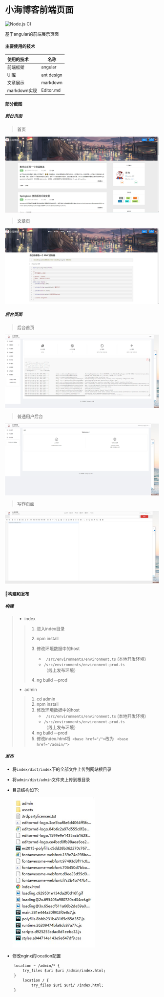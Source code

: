 # 小海博客前端页面
![Node.js CI](https://github.com/xiaohai2271/blog-frontEnd/workflows/Node.js%20CI/badge.svg)

基于angular的前端展示页面

#### 主要使用的技术

| 使用的技术             | 名称       |
| :--------------------- | ---------- |
| 前端框架               | angular    |
| UI库                   | ant design |
| 文章展示               | markdown   |
| markdown实现| Editor.md            |

#### 部分截图

##### 前台页面

> 首页

![首页](./pic/index.jpg)

> 文章页

![文章页](./pic/article.jpg)

##### 后台页面

> 后台首页

![后台首页](./pic/admin.png)

> 普通用户后台

![普通用户后台](./pic/admin-user.png)

> 写作页面

![普通用户后台](./pic/write.png)





#### 🔨构建和发布

##### 构建

> - index
>
> > 1. 进入index目录
> > 2. npm install
> > 3. 修改环境数据中的host
> > 
> >    -  ` /src/environments/environment.ts` (本地开发环境) 
> >    -  `/src/environments/environment-prod.ts`（线上发布环境）
> > 4. ng build --prod
>
> - admin
>
> > 1. cd admin
> > 2. npm install
> > 3. 修改环境数据中的host
> >    - ` /src/environments/environment.ts` (本地开发环境) 
> >    - `/src/environments/environment-prod.ts`（线上发布环境）
> > 4. ng build --prod
> > 5. 修改index.html将` <base href="/">`改为 ` <base href="/admin/">`
>
> 

##### 发布

- 将`index/dist/index`下的全部文件上传到网站根目录 

- 将`admin/dist/admin`文件夹上传到根目录

- 目录结构如下:

	![目录结构](./pic/prodfiletree.jpg)
	
- 修改nginx的location配置 
```nginx
   	location ~ /admin/* {
	    try_files $uri $uri /admin/index.html;
 	}
    	location / {
            try_files $uri $uri/ /index.html;
  	}
```
